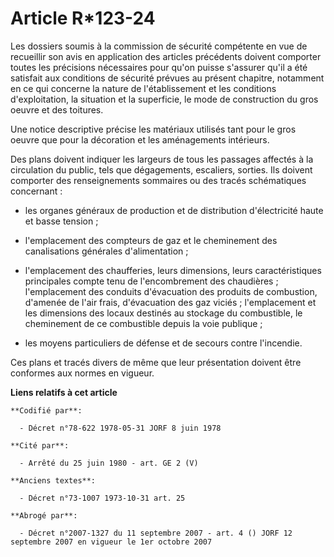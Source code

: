 # Article R*123-24

Les dossiers soumis à la commission de sécurité compétente en vue de recueillir son avis en application des articles
précédents doivent comporter toutes les précisions nécessaires pour qu'on puisse s'assurer qu'il a été satisfait aux
conditions de sécurité prévues au présent chapitre, notamment en ce qui concerne la nature de l'établissement et les
conditions d'exploitation, la situation et la superficie, le mode de construction du gros oeuvre et des toitures.

Une notice descriptive précise les matériaux utilisés tant pour le gros oeuvre que pour la décoration et les aménagements
intérieurs.

Des plans doivent indiquer les largeurs de tous les passages affectés à la circulation du public, tels que dégagements,
escaliers, sorties. Ils doivent comporter des renseignements sommaires ou des tracés schématiques concernant :

- les organes généraux de production et de distribution d'électricité haute et basse tension ;

- l'emplacement des compteurs de gaz et le cheminement des canalisations générales d'alimentation ;

- l'emplacement des chaufferies, leurs dimensions, leurs caractéristiques principales compte tenu de l'encombrement des
chaudières ; l'emplacement des conduits d'évacuation des produits de combustion, d'amenée de l'air frais, d'évacuation des
gaz viciés ; l'emplacement et les dimensions des locaux destinés au stockage du combustible, le cheminement de ce combustible
depuis la voie publique ;

- les moyens particuliers de défense et de secours contre l'incendie.

Ces plans et tracés divers de même que leur présentation doivent être conformes aux normes en vigueur.

**Liens relatifs à cet article**

	**Codifié par**:

	  - Décret n°78-622 1978-05-31 JORF 8 juin 1978

	**Cité par**:

	  - Arrêté du 25 juin 1980 - art. GE 2 (V)

	**Anciens textes**:

	  - Décret n°73-1007 1973-10-31 art. 25

	**Abrogé par**:

	  - Décret n°2007-1327 du 11 septembre 2007 - art. 4 () JORF 12 septembre 2007 en vigueur le 1er octobre 2007
